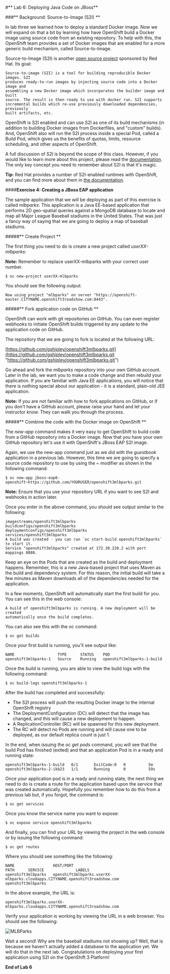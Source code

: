 #** Lab 6: Deploying Java Code on JBoss**

###** Background: Source-to-Image (S2I) **

In lab three we learned how to deploy a standard Docker image. Now we will
expand on that a bit by learning how have OpenShift build a Docker image using
source code from an existing repository. To help with this, the OpenShift team
provides a set of Docker images that are enabled for a more generic build
mechanism, called Source-to-Image.

Source-to-Image (S2I) is another [open source
project](https://github.com/openshift/source-to-image) sponsored by Red Hat. Its
goal:

    Source-to-image (S2I) is a tool for building reproducible Docker images. S2I
    produces ready-to-run images by injecting source code into a Docker image and
    assembling a new Docker image which incorporates the builder image and built
    source. The result is then ready to use with docker run. S2I supports
    incremental builds which re-use previously downloaded dependencies, previously
    built artifacts, etc.

OpenShift is S2I enabled and can use S2I as one of its build mechanisms (in
addition to building Docker images from Dockerfiles, and "custom" builds). And,
OpenShift also will run the S2I process inside a special Pod, called a Build
Pod, which gives us the benefits of quotas, limits, resource scheduling, and
other aspects of OpenShift.

A full discussion of S2I is beyond the scope of this class.  However, if you
would like to learn more about this project, please read the
[documentation](https://github.com/openshift/source-to-image/blob/master/README.md
"documentation").  The only key concept you need to remember about S2I is that
it's magic. 

**Tip:** Red Hat provides a number of S2I-enabled runtimes with OpenShift, and
you can find more about them in [the
documentation](https://docs.openshift.com/enterprise/3.0/using_images/s2i_images/overview.html).

####**Exercise 4: Creating a JBoss EAP application**

The sample application that we will be deploying as part of this exercise is
called *mlbparks*.  This application is a Java EE-based application that
performs 2D geo-spatial queries against a MongoDB database to locate and map all
Major League Baseball stadiums in the United States. That was just a fancy way
of saying that we are going to deploy a map of baseball stadiums.

#####** Create Project **

The first thing you need to do is create a new project called *userXX-mlbparks*:

**Note:** Remember to replace userXX-mlbparks with your correct user number.

    $ oc new-project userXX-mlbparks

You should see the following output:

	Now using project "mlbparks" on server "https://openshift-master.CITYNAME.openshift3roadshow.com:8443".

#####** Fork application code on GitHub **

OpenShift can work with git repositories on GitHub. You can even register
webhooks to initiate OpenShift builds triggered by any update to the application
code on GitHub. 

The repository that we are going to fork is located at the following URL:

[https://github.com/gshipley/openshift3mlbparks.git](https://github.com/gshipley/openshift3mlbparks.git "https://github.com/gshipley/openshift3mlbparks.git")

Go ahead and fork the *mlbparks* repository into your own GitHub account. Later
in the lab, we want you to make a code change and then rebuild your application.
If you are familiar with Java EE applications, you will notice that there is
nothing special about our application - it is a standard, plain-old JEE
application.

**Note:** If you are not familiar with how to fork applications on GitHub, or if
you don't have a GitHub account, please raise your hand and let your instructor
know.  They can walk you through the process.

#####** Combine the code with the Docker image on OpenShift **

The *new-app* command makes it very easy to get OpenShift to build code from a
GitHub repository into a Docker image.  Now that you have your own GitHub
repository let's use it with OpenShift's JBoss EAP S2I image. 

Again, we use the new-app command just as we did with the *guestbook*
application in a previous lab. However, this time we are going to specify a
source code repository to use by using the ~ modifier as shown in the following
command:

	$ oc new-app jboss-eap6-openshift~https://github.com/YOURUSER/openshift3mlbparks.git

**Note:** Ensure that you use your repository URL if you want to see S2I and
webhooks in action later.

Once you enter in the above command, you should see output similar to the following:

	imagestreams/openshift3mlbparks
	buildconfigs/openshift3mlbparks
	deploymentconfigs/openshift3mlbparks
	services/openshift3mlbparks
	A build was created - you can run `oc start-build openshift3mlbparks` to start it.
	Service "openshift3mlbparks" created at 172.30.220.2 with port mappings 8080.

Keep an eye on the Pods that are created as the build and deployment happens.
Remember, this is a new Java-based project that uses Maven as the build and
dependency system.  For this reason, the initial build will take a few minutes
as Maven downloads all of the dependencies needed for the application.

In a few moments, OpenShift will automatically start the first build for you.
You can see this in the web console:

    A build of openshift3mlbparks is running. A new deployment will be created
    automatically once the build completes.

You can also see this with the *oc* command:

    $ oc get builds

Once your first build is running, you'll see output like:

    NAME                   TYPE      STATUS    POD
    openshift3mlbparks-1   Source    Running   openshift3mlbparks-1-build

Once the build is running, you are able to view the build logs with the following
command:

	$ oc build-logs openshift3mlbparks-1

After the build has completed and successfully:

* The S2I process will push the resulting Docker image to the internal OpenShift registry
* The DeploymentConfiguration (DC) will detect that the image has changed, and this
  will cause a new deployment to happen.
* A ReplicationController (RC) will be spawned for this new deployment. 
* The RC will detect no Pods are running and will cause one to be deployed, as
    our default replica count is just 1.

In the end, when issuing the *oc get pods* command, you will see that the build Pod
has finished (exited) and that an application Pod is in a ready and running state:

	openshift3mlbparks-1-build   0/1       ExitCode:0   0          5m
	openshift3mlbparks-2-ikb23   1/1       Running      0          59s

Once your application pod is in a ready and running state, the next thing we
need to do is create a route for the application based upon the service that was
created automatically.  Hopefully you remember how to do this from a previous
lab but, if you forgot, the command is:

	$ oc get services

Once you know the service name you want to expose:

	$ oc expose service openshift3mlbparks

And finally, you can find your URL by viewing the project in the web console or by issuing the following command:

	$ oc get routes

Where you should see something like the following:

	NAME                 HOST/PORT                                                           PATH      SERVICE              LABELS
	openshift3mlbparks   openshift3mlbparks.userXX-mlbparks.cloudapps.CITYNAME.openshift3roadshow.com             openshift3mlbparks

In the above example, the URL is:

	openshift3mlbparks.userXX-mlbparks.cloudapps.CITYNAME.openshift3roadshow.com

Verify your application is working by viewing the URL in a web browser.  You should see the following:

![MLBParks](http://training.runcloudrun.com/images/roadshow/mlbparks1.png)


Wait a second!  Why are the baseball stadiums not showing up?  Well, that is
because we haven't actually added a database to the application yet.  We will do
that in the next lab. Congratulations on deploying your first application
using S2I on the OpenShift 3 Platform!

**End of Lab 6**
